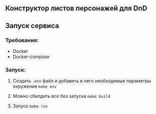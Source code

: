 ## Конструктор листов персонажей для DnD


## Запуск сервиса

### Требования:

- Docker
- Docker-compose

### Запуск:

1. Создать `.env` файл и добавить в него необходимые параметры окружения `make env`

2. Можно сбилдить все без запуска `make build`

3. Запуск `make run`
